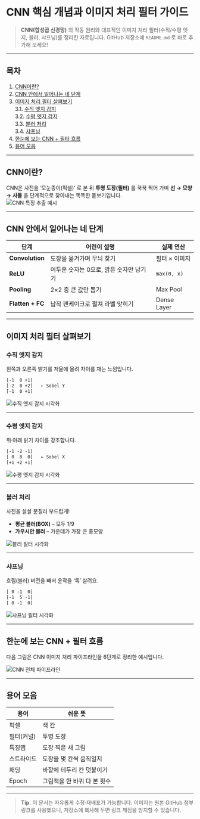 # CNN 핵심 개념과 이미지 처리 필터 가이드

> **CNN(합성곱 신경망)** 의 작동 원리와 대표적인 이미지 처리 필터(수직/수평 엣지, 블러, 샤프닝)를 정리한 자료입니다. GitHub 저장소에 `README.md` 로 바로 추가해 보세요!

---

## 목차
1. [CNN이란?](#cnn이란)
2. [CNN 안에서 일어나는 네 단계](#cnn-안에서-일어나는-네-단계)
3. [이미지 처리 필터 살펴보기](#이미지-처리-필터-살펴보기)  
   3.1. [수직 엣지 감지](#수직-엣지-감지)  
   3.2. [수평 엣지 감지](#수평-엣지-감지)  
   3.3. [블러 처리](#블러-처리)  
   3.4. [샤프닝](#샤프닝)
4. [한눈에 보는 CNN + 필터 흐름](#한눈에-보는-cnn--필터-흐름)
5. [용어 모음](#용어-모음)

---

## CNN이란?
CNN은 사진을 ‘모눈종이(픽셀)’ 로 본 뒤 **투명 도장(필터)** 를 꾹꾹 찍어 가며 **선 → 모양 → 사물** 을 단계적으로 찾아내는 똑똑한 돋보기입니다.  
![CNN 특징 추출 예시](https://github.com/user-attachments/assets/a017bec9-5fcf-4a44-b0a6-a77571c1506e)

---

## CNN 안에서 일어나는 네 단계

| 단계 | 어린이 설명 | 실제 연산 |
|------|------------|-----------|
| **Convolution** | 도장을 옮겨가며 무늬 찾기 | 필터 × 이미지 |
| **ReLU** | 어두운 숫자는 0으로, 밝은 숫자만 남기기 | `max(0, x)` |
| **Pooling** | 2×2 중 큰 값만 뽑기 | Max Pool |
| **Flatten + FC** | 납작 팬케이크로 펼쳐 라벨 맞히기 | Dense Layer |

---

## 이미지 처리 필터 살펴보기

### 수직 엣지 감지
왼쪽과 오른쪽 밝기를 저울에 올려 차이를 재는 느낌입니다.

```txt
[-1  0 +1]
[-2  0 +2]   ← Sobel Y
[-1  0 +1]
```

![수직 엣지 감지 시각화](https://github.com/user-attachments/assets/f2809c76-4cb6-4591-9294-a1d7ae2b5454)

---

### 수평 엣지 감지
위·아래 밝기 차이를 강조합니다.

```txt
[-1 -2 -1]
[ 0  0  0]   ← Sobel X
[+1 +2 +1]
```

![수평 엣지 감지 시각화](https://github.com/user-attachments/assets/bb4ad7ff-115f-44e0-8676-bf744880873b)

---

### 블러 처리
사진을 살살 문질러 부드럽게!

* **평균 블러(BOX)** – 모두 1/9  
* **가우시안 블러** – 가운데가 가장 큰 종모양

![블러 필터 시각화](https://github.com/user-attachments/assets/3acaaa77-6a71-44cf-b5c1-d694a8288de3)

---

### 샤프닝
흐림(블러) 버전을 빼서 윤곽을 ‘톡’ 살려요.

```txt
[ 0 -1  0]
[-1  5 -1]
[ 0 -1  0]
```

![샤프닝 필터 시각화](https://github.com/user-attachments/assets/214dca4c-df1b-4f87-b14c-24c3bc5055a9)

---

## 한눈에 보는 CNN + 필터 흐름
다음 그림은 CNN 이미지 처리 파이프라인을 6단계로 정리한 예시입니다.

![CNN 전체 파이프라인](https://github.com/user-attachments/assets/c94bacdc-23ae-4182-ad54-8d0edae52785)

---

## 용어 모음
| 용어 | 쉬운 뜻 |
|------|---------|
| 픽셀 | 색 칸 |
| 필터(커널) | 투명 도장 |
| 특징맵 | 도장 찍은 새 그림 |
| 스트라이드 | 도장을 몇 칸씩 움직일지 |
| 패딩 | 바깥에 테두리 칸 덧붙이기 |
| Epoch | 그림책을 한 바퀴 다 본 횟수 |

---

> **Tip.** 이 문서는 자유롭게 수정·재배포가 가능합니다. 이미지는 원본 GitHub 첨부 링크를 사용했으니, 저장소에 복사해 두면 링크 깨짐을 방지할 수 있습니다.
